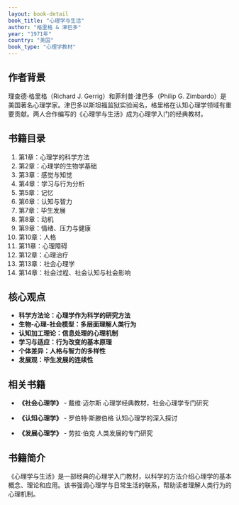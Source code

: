 ```yaml
---
layout: book-detail
book_title: "心理学与生活"
author: "格里格 & 津巴多"
year: "1971年"
country: "美国"
book_type: "心理学教材"
---
```


## 作者背景

理查德·格里格（Richard J. Gerrig）和菲利普·津巴多（Philip G. Zimbardo）是美国著名心理学家。津巴多以斯坦福监狱实验闻名，格里格在认知心理学领域有重要贡献。两人合作编写的《心理学与生活》成为心理学入门的经典教材。

## 书籍目录

1. 第1章：心理学的科学方法
2. 第2章：心理学的生物学基础
3. 第3章：感觉与知觉
4. 第4章：学习与行为分析
5. 第5章：记忆
6. 第6章：认知与智力
7. 第7章：毕生发展
8. 第8章：动机
9. 第9章：情绪、压力与健康
10. 第10章：人格
11. 第11章：心理障碍
12. 第12章：心理治疗
13. 第13章：社会心理学
14. 第14章：社会过程、社会认知与社会影响

## 核心观点

- **科学方法论：心理学作为科学的研究方法**
- **生物-心理-社会模型：多层面理解人类行为**
- **认知加工理论：信息处理的心理机制**
- **学习与适应：行为改变的基本原理**
- **个体差异：人格与智力的多样性**
- **发展观：毕生发展的连续性**

## 相关书籍

- **《社会心理学》** - 戴维·迈尔斯
  心理学经典教材，社会心理学专门研究

- **《认知心理学》** - 罗伯特·斯滕伯格
  认知心理学的深入探讨

- **《发展心理学》** - 劳拉·伯克
  人类发展的专门研究


## 书籍简介

《心理学与生活》是一部经典的心理学入门教材，以科学的方法介绍心理学的基本概念、理论和应用。该书强调心理学与日常生活的联系，帮助读者理解人类行为的心理机制。
